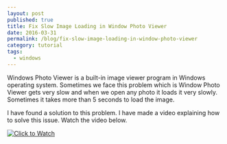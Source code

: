 ```yaml
---
layout: post
published: true
title: Fix Slow Image Loading in Window Photo Viewer
date: 2016-03-31
permalink: /blog/fix-slow-image-loading-in-window-photo-viewer
category: tutorial
tags:
  - windows
---
```


Windows Photo Viewer is a built-in image viewer program in Windows operating system. Sometimes we face this problem which is Window Photo Viewer gets very slow and when we open any photo it loads it very slowly. Sometimes it takes more than 5 seconds to load the image.

I have found a solution to this problem. I have made a video explaining how to solve this issue.
Watch the video below.

[![Click to Watch](http://img.youtube.com/vi/7727adiDMtw/0.jpg)](http://www.youtube.com/watch?v=7727adiDMtw "Fix Window Photo Viewer Slow Loading Photos")


